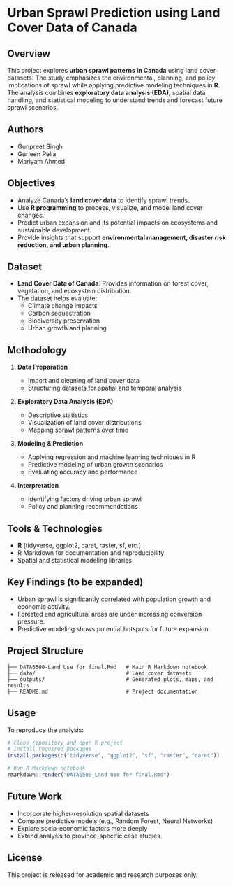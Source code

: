 # Urban Sprawl Prediction using Land Cover Data of Canada

## Overview
This project explores **urban sprawl patterns in Canada** using land cover datasets. The study emphasizes the environmental, planning, and policy implications of sprawl while applying predictive modeling techniques in **R**. The analysis combines **exploratory data analysis (EDA)**, spatial data handling, and statistical modeling to understand trends and forecast future sprawl scenarios.  

## Authors
- Gunpreet Singh  
- Gurleen Pelia  
- Mariyam Ahmed  

## Objectives
- Analyze Canada’s **land cover data** to identify sprawl trends.  
- Use **R programming** to process, visualize, and model land cover changes.  
- Predict urban expansion and its potential impacts on ecosystems and sustainable development.  
- Provide insights that support **environmental management, disaster risk reduction, and urban planning**.  

## Dataset
- **Land Cover Data of Canada**: Provides information on forest cover, vegetation, and ecosystem distribution.  
- The dataset helps evaluate:  
  - Climate change impacts  
  - Carbon sequestration  
  - Biodiversity preservation  
  - Urban growth and planning  

## Methodology
1. **Data Preparation**  
   - Import and cleaning of land cover data  
   - Structuring datasets for spatial and temporal analysis  

2. **Exploratory Data Analysis (EDA)**  
   - Descriptive statistics  
   - Visualization of land cover distributions  
   - Mapping sprawl patterns over time  

3. **Modeling & Prediction**  
   - Applying regression and machine learning techniques in R  
   - Predictive modeling of urban growth scenarios  
   - Evaluating accuracy and performance  

4. **Interpretation**  
   - Identifying factors driving urban sprawl  
   - Policy and planning recommendations  

## Tools & Technologies
- **R** (tidyverse, ggplot2, caret, raster, sf, etc.)  
- R Markdown for documentation and reproducibility  
- Spatial and statistical modeling libraries  

## Key Findings (to be expanded)
- Urban sprawl is significantly correlated with population growth and economic activity.  
- Forested and agricultural areas are under increasing conversion pressure.  
- Predictive modeling shows potential hotspots for future expansion.  

## Project Structure
```
├── DATA6500-Land Use for final.Rmd   # Main R Markdown notebook
├── data/                             # Land cover datasets
├── outputs/                          # Generated plots, maps, and results
├── README.md                         # Project documentation
```

## Usage
To reproduce the analysis:  
```r
# Clone repository and open R project
# Install required packages
install.packages(c("tidyverse", "ggplot2", "sf", "raster", "caret"))

# Run R Markdown notebook
rmarkdown::render("DATA6500-Land Use for final.Rmd")
```

## Future Work
- Incorporate higher-resolution spatial datasets  
- Compare predictive models (e.g., Random Forest, Neural Networks)  
- Explore socio-economic factors more deeply  
- Extend analysis to province-specific case studies  

## License
This project is released for academic and research purposes only.  
